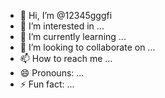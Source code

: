 - 👋 Hi, I’m @12345gggfi
- 👀 I’m interested in ...
- 🌱 I’m currently learning ...
- 💞️ I’m looking to collaborate on ...
- 📫 How to reach me ...
- 😄 Pronouns: ...
- ⚡ Fun fact: ...

<!---
12345gggfi/12345gggfi is a ✨ special ✨ repository because its `README.md` (this file) appears on your GitHub profile.
You can click the Preview link to take a look at your changes.
--->
